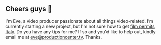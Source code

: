 ## Cheers guys 👋
I'm Eve, a video producer passionate about all things video-related.
I’m currently starting a new project, but I'm not sure how to get <a href="https://www.italyfixers.com/">film permits Italy</a>. Do you have any tips for me? If so and you'd like to help out, kindly email me at eve@productioncenter.tv. Thanks. 
